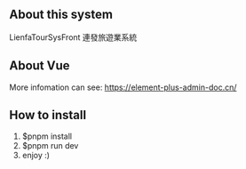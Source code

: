 ## About this system

LienfaTourSysFront 連發旅遊業系統

## About Vue

More infomation can see: https://element-plus-admin-doc.cn/

## How to install

1. $pnpm install
2. $pnpm run dev
4. enjoy :)